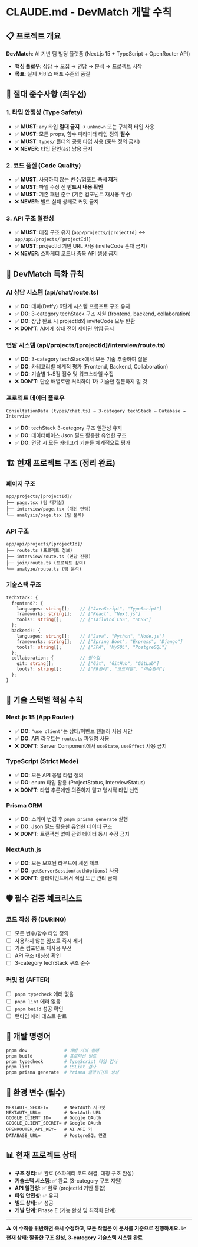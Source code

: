 # CLAUDE.md - DevMatch 개발 수칙

## 📋 프로젝트 개요
**DevMatch**: AI 기반 팀 빌딩 플랫폼 (Next.js 15 + TypeScript + OpenRouter API)
- **핵심 플로우**: 상담 → 모집 → 면담 → 분석 → 프로젝트 시작
- **목표**: 실제 서비스 배포 수준의 품질

## 🚨 **절대 준수사항 (최우선)**

### **1. 타입 안정성 (Type Safety)**
- ✅ **MUST**: `any` 타입 **절대 금지** → `unknown` 또는 구체적 타입 사용
- ✅ **MUST**: 모든 props, 함수 파라미터 타입 정의 **필수**
- ✅ **MUST**: `types/` 폴더의 공통 타입 사용 (중복 정의 금지)
- ❌ **NEVER**: 타입 단언(as) 남용 금지

### **2. 코드 품질 (Code Quality)**
- ✅ **MUST**: 사용하지 않는 변수/임포트 **즉시 제거**
- ✅ **MUST**: 파일 수정 전 **반드시 내용 확인**
- ✅ **MUST**: 기존 패턴 준수 (기존 컴포넌트 재사용 우선)
- ❌ **NEVER**: 빌드 실패 상태로 커밋 금지

### **3. API 구조 일관성**
- ✅ **MUST**: 대칭 구조 유지 (`app/projects/[projectId]` ↔ `app/api/projects/[projectId]`)
- ✅ **MUST**: projectId 기반 URL 사용 (inviteCode 혼재 금지)
- ❌ **NEVER**: 스파게티 코드나 중복 API 생성 금지

## 🎯 **DevMatch 특화 규칙**

### **AI 상담 시스템 (api/chat/route.ts)**
- ✅ **DO**: 데피(Deffy) 6단계 시스템 프롬프트 구조 유지
- ✅ **DO**: 3-category techStack 구조 지원 (frontend, backend, collaboration)
- ✅ **DO**: 상담 완료 시 projectId와 inviteCode 모두 반환
- ❌ **DON'T**: AI에게 상태 전이 제어권 위임 금지

### **면담 시스템 (api/projects/[projectId]/interview/route.ts)**
- ✅ **DO**: 3-category techStack에서 모든 기술 추출하여 질문
- ✅ **DO**: 카테고리별 체계적 평가 (Frontend, Backend, Collaboration)
- ✅ **DO**: 기술별 1~5점 점수 및 워크스타일 수집
- ❌ **DON'T**: 단순 배열로만 처리하여 1개 기술만 질문하지 말 것

### **프로젝트 데이터 플로우**
```
ConsultationData (types/chat.ts) → 3-category techStack → Database → Interview
```
- ✅ **DO**: techStack 3-category 구조 일관성 유지
- ✅ **DO**: 데이터베이스 Json 필드 활용한 유연한 구조
- ✅ **DO**: 면담 시 모든 카테고리 기술들 체계적으로 평가

## 🏗️ **현재 프로젝트 구조 (정리 완료)**

### **페이지 구조**
```
app/projects/[projectId]/
├── page.tsx (팀 대기실)
├── interview/page.tsx (개인 면담)
└── analysis/page.tsx (팀 분석)
```

### **API 구조**
```
app/api/projects/[projectId]/
├── route.ts (프로젝트 정보)
├── interview/route.ts (면담 진행)
├── join/route.ts (프로젝트 참여)
└── analyze/route.ts (팀 분석)
```

### **기술스택 구조**
```typescript
techStack: {
  frontend?: {
    languages: string[];    // ["JavaScript", "TypeScript"]
    frameworks: string[];   // ["React", "Next.js"]
    tools?: string[];       // ["Tailwind CSS", "SCSS"]
  };
  backend?: {
    languages: string[];    // ["Java", "Python", "Node.js"]
    frameworks: string[];   // ["Spring Boot", "Express", "Django"]
    tools?: string[];       // ["JPA", "MySQL", "PostgreSQL"]
  };
  collaboration: {          // 필수값
    git: string[];          // ["Git", "GitHub", "GitLab"]
    tools?: string[];       // ["PR관리", "코드리뷰", "이슈관리"]
  };
}
```

## 🔧 **기술 스택별 핵심 수칙**

### **Next.js 15 (App Router)**
- ✅ **DO**: `"use client"`는 상태/이벤트 핸들러 사용 시만
- ✅ **DO**: API 라우트는 `route.ts` 파일명 사용
- ❌ **DON'T**: Server Component에서 `useState`, `useEffect` 사용 금지

### **TypeScript (Strict Mode)**
- ✅ **DO**: 모든 API 응답 타입 정의
- ✅ **DO**: enum 타입 활용 (ProjectStatus, InterviewStatus)
- ❌ **DON'T**: 타입 추론에만 의존하지 말고 명시적 타입 선언

### **Prisma ORM**
- ✅ **DO**: 스키마 변경 후 `pnpm prisma generate` 실행
- ✅ **DO**: Json 필드 활용한 유연한 데이터 구조
- ❌ **DON'T**: 트랜잭션 없이 관련 데이터 동시 수정 금지

### **NextAuth.js**
- ✅ **DO**: 모든 보호된 라우트에 세션 체크
- ✅ **DO**: `getServerSession(authOptions)` 사용
- ❌ **DON'T**: 클라이언트에서 직접 토큰 관리 금지

## 🛡️ **필수 검증 체크리스트**

### **코드 작성 중 (DURING)**
- [ ] 모든 변수/함수 타입 정의
- [ ] 사용하지 않는 임포트 즉시 제거
- [ ] 기존 컴포넌트 재사용 우선
- [ ] API 구조 대칭성 확인
- [ ] 3-category techStack 구조 준수

### **커밋 전 (AFTER)**
- [ ] `pnpm typecheck` 에러 없음
- [ ] `pnpm lint` 에러 없음
- [ ] `pnpm build` 성공 확인
- [ ] 런타임 에러 테스트 완료

## 📖 **개발 명령어**
```bash
pnpm dev              # 개발 서버 실행
pnpm build            # 프로덕션 빌드
pnpm typecheck        # TypeScript 타입 검사
pnpm lint             # ESLint 검사
pnpm prisma generate  # Prisma 클라이언트 생성
```

## 🔑 **환경 변수 (필수)**
```env
NEXTAUTH_SECRET=      # NextAuth 시크릿
NEXTAUTH_URL=         # NextAuth URL
GOOGLE_CLIENT_ID=     # Google OAuth
GOOGLE_CLIENT_SECRET= # Google OAuth
OPENROUTER_API_KEY=   # AI API 키
DATABASE_URL=         # PostgreSQL 연결
```

## 📊 **현재 프로젝트 상태**
- **구조 정리**: ✅ 완료 (스파게티 코드 해결, 대칭 구조 완성)
- **기술스택 시스템**: ✅ 완료 (3-category 구조 지원)
- **API 일관성**: ✅ 완료 (projectId 기반 통합)
- **타입 안전성**: ✅ 유지
- **빌드 상태**: ✅ 성공
- **개발 단계**: Phase E (기능 완성 및 최적화 단계)

---

**⚠️ 이 수칙을 위반하면 즉시 수정하고, 모든 작업은 이 문서를 기준으로 진행하세요.**
**📈 현재 상태: 깔끔한 구조 완성, 3-category 기술스택 시스템 완료**